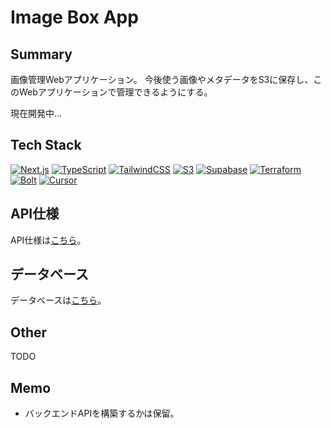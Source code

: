 # Image Box App

## Summary

画像管理Webアプリケーション。
今後使う画像やメタデータをS3に保存し、このWebアプリケーションで管理できるようにする。

現在開発中...

## Tech Stack

[![Next.js](https://img.shields.io/badge/Next.js-000000?style=for-the-badge&logo=Next.js&logoColor=white)](https://nextjs.org/)
[![TypeScript](https://img.shields.io/badge/TypeScript-007ACC?style=for-the-badge&logo=typescript&logoColor=white)](https://www.typescriptlang.org/)
[![TailwindCSS](https://img.shields.io/badge/Tailwind_CSS-38B2AC?style=for-the-badge&logo=tailwind-css&logoColor=white)](https://tailwindcss.com/)
[![S3](https://img.shields.io/badge/Amazon_AWS-232F3E?style=for-the-badge&logo=amazon-aws&logoColor=white)](https://aws.amazon.com/jp/s3/)
[![Supabase](https://img.shields.io/badge/Supabase-3ECF8E?style=for-the-badge&logo=supabase&logoColor=white)](https://supabase.com/)
[![Terraform](https://img.shields.io/badge/Terraform-7B42BC?style=for-the-badge&logo=terraform&logoColor=white)](https://www.terraform.io/)
[![Bolt](https://img.shields.io/badge/Bolt-000000?style=for-the-badge&logo=bolt&logoColor=white)](https://bolt.nuxtjs.org/)
[![Cursor](https://img.shields.io/badge/Cursor-000000?style=for-the-badge&logo=cursor&logoColor=white)](https://www.cursor.com/)

## API仕様

API仕様は[こちら](./design/api.md)。

## データベース

データベースは[こちら](./design/database.md)。

## Other

TODO

## Memo

-   バックエンドAPIを構築するかは保留。
